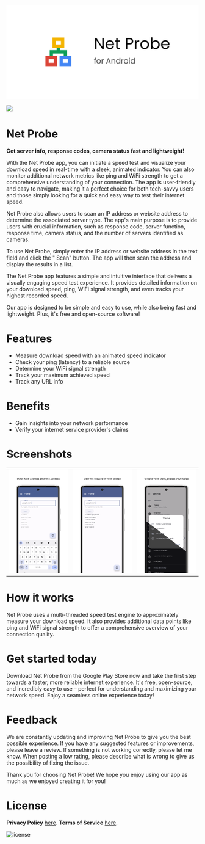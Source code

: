 ![Net Probe](/app/src/main/play/listings/en-US/graphics/feature-graphic/play_store_feature_graphic.png "Net Probe")

<a href="https://play.google.com/store/apps/details?id=com.d4rk.netprobe"><img src="https://play.google.com/intl/en_us/badges/static/images/badges/en_badge_web_generic.png" height="70"></a>

Net Probe
==================

**Get server info, response codes, camera status fast and lightweight!**

With the Net Probe app, you can initiate a speed test and visualize your download speed in real-time
with a sleek, animated indicator. You can also monitor additional network metrics like ping and WiFi
strength to get a comprehensive understanding of your connection. The app is user-friendly and easy
to navigate, making it a perfect choice for both tech-savvy users and those simply looking for a
quick and easy way to test their internet speed.

Net Probe also allows users to scan an IP address or website address to
determine the associated server type. The app's main purpose is to provide users with crucial
information, such as response code, server function, response time, camera status, and the number of
servers identified as cameras.

To use Net Probe, simply enter the IP address or website address in the text field and click the "
Scan" button. The app will then scan the address and display the results in a list.

The Net Probe app features a simple and intuitive interface that delivers a visually engaging speed
test experience. It provides detailed information on your download speed, ping, WiFi signal
strength, and even tracks your highest recorded speed.

Our app is designed to be simple and easy to use, while also being fast and lightweight. Plus, it's
free and open-source software!

# Features

- Measure download speed with an animated speed indicator
- Check your ping (latency) to a reliable source
- Determine your WiFi signal strength
- Track your maximum achieved speed
- Track any URL info

# Benefits

- Gain insights into your network performance
- Verify your internet service provider's claims

# Screenshots

<table>
  <tr>
    <td><img src="/app/src/main/play/listings/en-US/graphics/phone-screenshots/1-screenshot_home.png" width="300"></td>
    <td><img src="/app/src/main/play/listings/en-US/graphics/phone-screenshots/2-screenshot_home.png" width="300"></td>
    <td><img src="/app/src/main/play/listings/en-US/graphics/phone-screenshots/3-screenshot_themes.png" width="300"></td>
  </tr>
</table>

# How it works

Net Probe uses a multi-threaded speed test engine to approximately measure your download speed. It
also provides additional data points like ping and WiFi signal strength to offer a comprehensive
overview of your connection quality.

# Get started today

Download Net Probe from the Google Play Store now and take the first step towards a faster, more
reliable internet experience. It's free, open-source, and incredibly easy to use – perfect for
understanding and maximizing your network speed. Enjoy a seamless online experience today!

# Feedback

We are constantly updating and improving Net Probe to give you the best possible experience. If you
have any suggested features or improvements, please leave a review. If something is not working
correctly, please let me know. When posting a low rating, please describe what is wrong to give us
the possibility of fixing the issue.

Thank you for choosing Net Probe! We hope you enjoy using our app as much as we enjoyed creating it
for you!

# License

__Privacy Policy__ [here](https://sites.google.com/view/d4rk7355608/more/apps/privacy-policy).
__Terms of Service__ [here](https://sites.google.com/view/d4rk7355608/more/apps/terms-of-service).

![license](https://imgur.com/QQlcEVT.png)